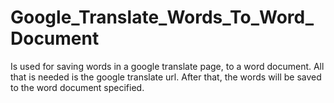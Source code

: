 # Google_Translate_Words_To_Word_Document
Is used for saving words in a google translate page, to a word document. All that is needed is the google translate url. After that, the words will be saved to the word document specified.
